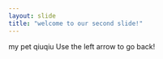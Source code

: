 ```yaml
---
layout: slide
title: "welcome to our second slide!"
---
```

my pet qiuqiu
Use the left arrow to go back!

